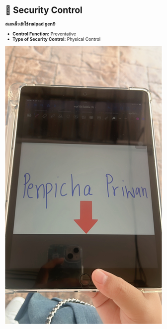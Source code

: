 # 🔗 Security Control

**สแกนนิ้วเข้าใช้งานIpad gen9**
- **Control Function:** Preventative
- **Type of Security Control:** Physical Control

![pic](img/scan.JPG)

